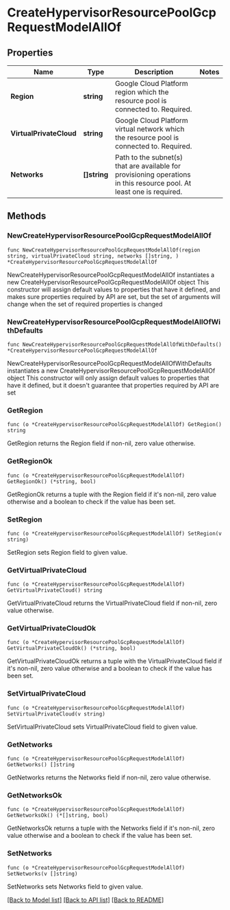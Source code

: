 # CreateHypervisorResourcePoolGcpRequestModelAllOf

## Properties

Name | Type | Description | Notes
------------ | ------------- | ------------- | -------------
**Region** | **string** | Google Cloud Platform region which the resource pool is connected to.  Required. | 
**VirtualPrivateCloud** | **string** | Google Cloud Platform virtual network which the resource pool is connected to. Required. | 
**Networks** | **[]string** | Path to the subnet(s) that are available for provisioning operations in this resource pool.  At least one is required. | 

## Methods

### NewCreateHypervisorResourcePoolGcpRequestModelAllOf

`func NewCreateHypervisorResourcePoolGcpRequestModelAllOf(region string, virtualPrivateCloud string, networks []string, ) *CreateHypervisorResourcePoolGcpRequestModelAllOf`

NewCreateHypervisorResourcePoolGcpRequestModelAllOf instantiates a new CreateHypervisorResourcePoolGcpRequestModelAllOf object
This constructor will assign default values to properties that have it defined,
and makes sure properties required by API are set, but the set of arguments
will change when the set of required properties is changed

### NewCreateHypervisorResourcePoolGcpRequestModelAllOfWithDefaults

`func NewCreateHypervisorResourcePoolGcpRequestModelAllOfWithDefaults() *CreateHypervisorResourcePoolGcpRequestModelAllOf`

NewCreateHypervisorResourcePoolGcpRequestModelAllOfWithDefaults instantiates a new CreateHypervisorResourcePoolGcpRequestModelAllOf object
This constructor will only assign default values to properties that have it defined,
but it doesn't guarantee that properties required by API are set

### GetRegion

`func (o *CreateHypervisorResourcePoolGcpRequestModelAllOf) GetRegion() string`

GetRegion returns the Region field if non-nil, zero value otherwise.

### GetRegionOk

`func (o *CreateHypervisorResourcePoolGcpRequestModelAllOf) GetRegionOk() (*string, bool)`

GetRegionOk returns a tuple with the Region field if it's non-nil, zero value otherwise
and a boolean to check if the value has been set.

### SetRegion

`func (o *CreateHypervisorResourcePoolGcpRequestModelAllOf) SetRegion(v string)`

SetRegion sets Region field to given value.


### GetVirtualPrivateCloud

`func (o *CreateHypervisorResourcePoolGcpRequestModelAllOf) GetVirtualPrivateCloud() string`

GetVirtualPrivateCloud returns the VirtualPrivateCloud field if non-nil, zero value otherwise.

### GetVirtualPrivateCloudOk

`func (o *CreateHypervisorResourcePoolGcpRequestModelAllOf) GetVirtualPrivateCloudOk() (*string, bool)`

GetVirtualPrivateCloudOk returns a tuple with the VirtualPrivateCloud field if it's non-nil, zero value otherwise
and a boolean to check if the value has been set.

### SetVirtualPrivateCloud

`func (o *CreateHypervisorResourcePoolGcpRequestModelAllOf) SetVirtualPrivateCloud(v string)`

SetVirtualPrivateCloud sets VirtualPrivateCloud field to given value.


### GetNetworks

`func (o *CreateHypervisorResourcePoolGcpRequestModelAllOf) GetNetworks() []string`

GetNetworks returns the Networks field if non-nil, zero value otherwise.

### GetNetworksOk

`func (o *CreateHypervisorResourcePoolGcpRequestModelAllOf) GetNetworksOk() (*[]string, bool)`

GetNetworksOk returns a tuple with the Networks field if it's non-nil, zero value otherwise
and a boolean to check if the value has been set.

### SetNetworks

`func (o *CreateHypervisorResourcePoolGcpRequestModelAllOf) SetNetworks(v []string)`

SetNetworks sets Networks field to given value.



[[Back to Model list]](../README.md#documentation-for-models) [[Back to API list]](../README.md#documentation-for-api-endpoints) [[Back to README]](../README.md)


